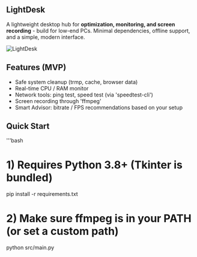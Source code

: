 ## LightDesk
A lightweight desktop hub for **optimization, monitoring, and screen recording** - build for low-end PCs.
Minimal dependencies, offline support, and a simple, modern interface.

![LightDesk](assest/icon.svg)

## Features (MVP)
- Safe system cleanup (trmp, cache, browser data)
- Real-time CPU / RAM monitor
- Network tools: ping test, speed test (via 'speedtest-cli')
- Screen recording through 'ffmpeg'
- Smart Advisor: bitrate / FPS recommendations based on your setup

## Quick Start
'''bash
# 1) Requires Python 3.8+ (Tkinter is bundled)
pip install -r requirements.txt

# 2) Make sure ffmpeg is in your PATH (or set a custom path)
python src/main.py

